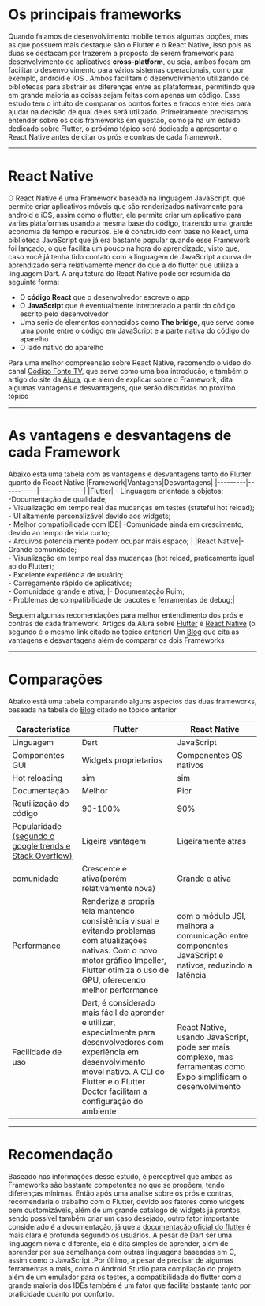 ﻿# Os principais frameworks
Quando falamos de desenvolvimento mobile temos algumas opções, mas as que possuem mais destaque são o Flutter e o React Native, isso pois as duas se destacam por trazerem a proposta de serem framework para desenvolvimento de aplicativos **cross-platform**, ou seja, ambos focam em facilitar o desenvolvimento para vários sistemas operacionais, como por exemplo, android e iOS . Ambos facilitam o desenvolvimento utilizando de bibliotecas para abstrair as diferenças entre as plataformas, permitindo que em grande maioria as coisas sejam feitas com apenas um código.
Esse estudo tem o intuito de comparar os pontos fortes e fracos entre eles para ajudar na decisão de qual deles será utilizado. Primeiramente precisamos entender sobre os dois frameworks em questão, como já há um estudo dedicado sobre Flutter, o próximo tópico será dedicado a apresentar o React Native antes de citar os prós e contras de cada framework.

---

# React Native
O React Native é uma Framework baseada na linguagem JavaScript, que permite criar aplicativos móveis que são renderizados nativamente para android e iOS, assim como o flutter, ele permite criar um aplicativo para varias plataformas usando a mesma base do código, trazendo uma grande economia de tempo e recursos.
Ele é construído com base no React, uma biblioteca JavaScript que já era bastante popular quando esse Framework foi lançado, o que facilita um pouco na hora do aprendizado, visto que, caso você já tenha tido contato com a linguagem de JavaScript a curva de aprendizado seria relativamente menor do que a do flutter que utiliza a linguagem Dart.
A arquitetura do React Native pode ser resumida da seguinte forma:
* O **código React** que o desenvolvedor escreve o app
* O **JavaScript** que é eventualmente interpretado a partir do código escrito pelo desenvolvedor
* Uma serie de elementos conhecidos como **The bridge**, que serve como uma ponte entre o código em JavaScript e a parte nativa do código do aparelho
* O lado nativo do aparelho

Para uma melhor compreensão sobre React Native, recomendo o video do canal [Código Fonte TV](https://www.youtube.com/watch?v=mqltv3kFdgE),  que serve como uma boa introdução, e também o artigo do site da [Alura](https://www.alura.com.br/artigos/react-native?srsltid=AfmBOorYpDZu78HiYNCDcp3ziPz0z3Z9kiA2wIJUO_Q-E_Qn526lIDzy), que além de explicar sobre o Framework, dita algumas vantagens e desvantagens, que serão discutidas no próximo tópico

---

# As vantagens e desvantagens de cada Framework
Abaixo esta uma tabela com as vantagens e desvantagens tanto do Flutter quanto do React Native
|Framework|Vantagens|Desvantagens|
|---------|-----------|--------------|
|Flutter| - Linguagem orientada a objetos; <br>-Documentação de qualidade; <br> - Visualização em tempo real das mudanças em testes (stateful hot reload);<br>- UI altamente personalizável devido aos widgets;<br> - Melhor compatibilidade com IDE| -Comunidade ainda em crescimento, devido ao tempo de vida curto;<br> - Arquivos potencialmente podem ocupar mais espaço; |
|React Native|-Grande comunidade; <br> - Visualização em tempo real das mudanças (hot reload, praticamente igual ao do Flutter);<br> - Excelente experiência de usuário; <br> - Carregamento rápido de aplicativos;<br> - Comunidade grande e ativa; |- Documentação Ruim; <br>- Problemas de compatibilidade de pacotes e ferramentas de debug;|

Seguem algumas recomendações para melhor entendimento dos prós e contras de cada framework:
Artigos da Alura sobre [Flutter](https://www.alura.com.br/artigos/flutter?srsltid=AfmBOoqP4RfRwBt2ioDMYAEiRzptlPAlprnhF7GBM5DzIsiWl0Ga9UKT) e [React Native](https://www.alura.com.br/artigos/react-native?srsltid=AfmBOorYpDZu78HiYNCDcp3ziPz0z3Z9kiA2wIJUO_Q-E_Qn526lIDzy) (o segundo é o mesmo link citado no topico anterior)
Um [Blog](https://uds.com.br/blog/flutter-react-native) que cita as vantagens e desvantagens além de comparar os dois Frameworks

---
# Comparações
Abaixo está uma tabela comparando alguns aspectos das duas frameworks, baseada na tabela do [Blog](https://uds.com.br/blog/flutter-react-native) citado no tópico anterior

| Característica|Flutter|React Native|
|--------------|-------|-------------|
|Linguagem| Dart| JavaScript|
|Componentes GUI|Widgets proprietarios|Componentes OS nativos|
|Hot reloading| sim|sim|
|Documentação| Melhor | Pior|
|Reutilização do código|90-100%|90%|
|Popularidade [(segundo o google trends e Stack Overflow)](https://www.nomtek.com/blog/flutter-vs-react-native)|Ligeira vantagem| Ligeiramente atras|
|comunidade| Crescente e ativa(porém relativamente nova)|Grande e ativa|
|Performance| Renderiza a propria tela mantendo consistência visual e evitando problemas com atualizações nativas. Com o novo motor gráfico Impeller, Flutter otimiza o uso de GPU, oferecendo melhor performance|com o módulo JSI, melhora a comunicação entre componentes JavaScript e nativos, reduzindo a latência|
|Facilidade de uso| Dart, é considerado mais fácil de aprender e utilizar, especialmente para desenvolvedores com experiência em desenvolvimento móvel nativo. A CLI do Flutter e o Flutter Doctor facilitam a configuração do ambiente| React Native, usando JavaScript, pode ser mais complexo, mas ferramentas como Expo simplificam o desenvolvimento|

---
# Recomendação
Baseado nas informações desse estudo, é perceptível que ambas as Frameworks são bastante competentes no que se propõem,  tendo diferenças mínimas. Então após uma analise sobre os prós e contras, recomendaria o trabalho com o Flutter, devido aos fatores como widgets bem customizáveis, além de um grande catalogo de widgets já prontos, sendo possível também criar um caso desejado, outro fator importante considerado é a documentação, já que a [documentação oficial do flutter](https://docs.flutter.dev) é mais clara e profunda segundo os usuários. A pesar de Dart ser uma linguagem nova e diferente, ela é dita simples de aprender, além de aprender por sua semelhança com outras linguagens baseadas em C, assim como o JavaScript .Por último, a pesar de precisar de algumas ferramentas a mais, como o Android Studio para compilação do projeto além de um emulador para os testes, a compatibilidade do flutter com a grande maioria dos IDEs também é um fator que facilita bastante tanto por praticidade quanto por conforto.
